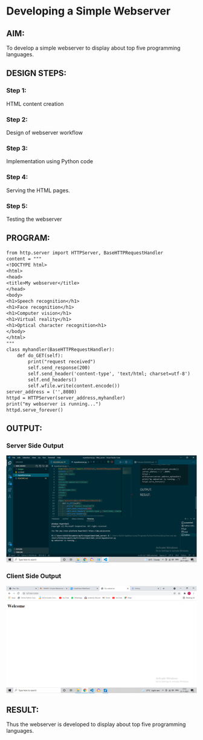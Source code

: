 # Developing a Simple Webserver
## AIM:

To develop a simple webserver to display about top five programming languages.

## DESIGN STEPS:
### Step 1:

HTML content creation
### Step 2:

Design of webserver workflow
### Step 3:

Implementation using Python code
### Step 4:

Serving the HTML pages.
### Step 5:

Testing the webserver
## PROGRAM:
```
from http.server import HTTPServer, BaseHTTPRequestHandler
content = """
<!DOCTYPE html>
<html>
<head>
<title>My webserver</title>
</head>
<body>
<h1>Speech recognition</h1>
<h1>Face recognition</h1>
<h1>Computer vision</h1>
<h1>Virtual reality</h1>
<h1>Optical character recognition<h1>
</body>
</html>
"""
class myhandler(BaseHTTPRequestHandler):
    def do_GET(self):
        print("request received")
        self.send_response(200)
        self.send_header('content-type', 'text/html; charset=utf-8')
        self.end_headers()
        self.wfile.write(content.encode())
server_address = ('',8080)
httpd = HTTPServer(server_address,myhandler)
print("my webserver is running...")
httpd.serve_forever()

```

## OUTPUT:
### Server Side Output
![Server Side Output](./images/serveroutput.png)

### Client Side Output
![Client Side Output](./images/clientoutput.png)


## RESULT:
Thus the webserver is developed to display about top five programming languages.
